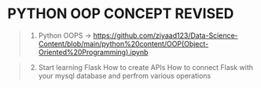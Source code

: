 # PYTHON OOP CONCEPT REVISED

> 1) Python OOPS -> https://github.com/ziyaad123/Data-Science-Content/blob/main/python%20content/OOP(Object-Oriented%20Programming).ipynb

> 2) Start learning Flask
 How to create APIs
 How to connect Flask with your mysql database and perfrom various operations